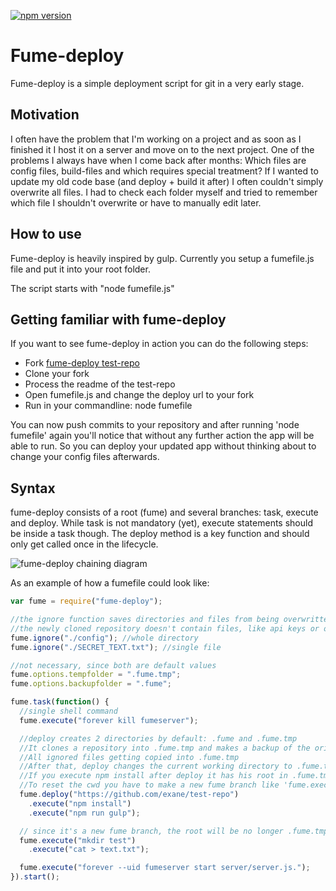 [![npm version](https://badge.fury.io/js/fume-deploy.png)](https://badge.fury.io/js/fume-deploy)

# Fume-deploy

Fume-deploy is a simple deployment script for git in a very early stage.


## Motivation
I often have the problem that I'm working on a project and as soon as I finished it I host it on a server and move on to the next project.
One of the problems I always have when I come back after months: Which files are config files, build-files and which requires special treatment? If I wanted to update my old code base (and deploy + build it after) I often couldn't simply overwrite all files. I had to check each folder myself and tried to remember which file I shouldn't overwrite or have to manually edit later.

## How to use
Fume-deploy is heavily inspired by gulp. Currently you setup a fumefile.js file and put it into your root folder.

The script starts with "node fumefile.js"
## Getting familiar with fume-deploy
If you want to see fume-deploy in action you can do the following steps:

- Fork [fume-deploy test-repo](https://github.com/exane/test-repo)
- Clone your fork
- Process the readme of the test-repo
- Open fumefile.js and change the deploy url to your fork
- Run in your commandline: node fumefile

You can now push commits to your repository and after running 'node fumefile' again you'll notice that without
any further action the app will be able to run. So you can deploy your updated app without thinking about to change your config files afterwards.



## Syntax
fume-deploy consists of a root (fume) and several branches: task, execute and deploy. While task is not mandatory (yet), execute statements should be inside a task though. The deploy method is a key function and should only get called once in the lifecycle.

![fume-deploy chaining diagram](http://i.imgur.com/rKUHpF5.png)

As an example of how a fumefile could look like:
```javascript
var fume = require("fume-deploy");

//the ignore function saves directories and files from being overwritten (from build process or if
//the newly cloned repository doesn't contain files, like api keys or other sensible data)
fume.ignore("./config"); //whole directory
fume.ignore("./SECRET_TEXT.txt"); //single file

//not necessary, since both are default values
fume.options.tempfolder = ".fume.tmp";
fume.options.backupfolder = ".fume";

fume.task(function() {
  //single shell command
  fume.execute("forever kill fumeserver");

  //deploy creates 2 directories by default: .fume and .fume.tmp
  //It clones a repository into .fume.tmp and makes a backup of the original root and saves it into .fume
  //All ignored files getting copied into .fume.tmp
  //After that, deploy changes the current working directory to .fume.tmp only for the following chained methods!
  //If you execute npm install after deploy it has his root in .fume.tmp
  //To reset the cwd you have to make a new fume branch like 'fume.execute()'
  fume.deploy("https://github.com/exane/test-repo")
    .execute("npm install")
    .execute("npm run gulp");

  // since it's a new fume branch, the root will be no longer .fume.tmp
  fume.execute("mkdir test")
    .execute("cat > text.txt");

  fume.execute("forever --uid fumeserver start server/server.js.");
}).start();
